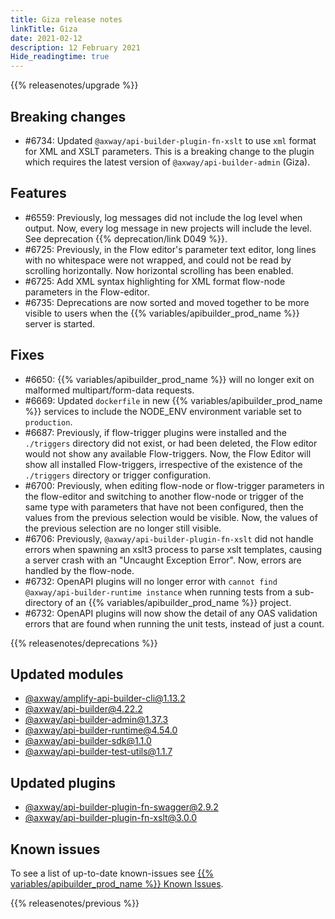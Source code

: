 ```yaml
---
title: Giza release notes
linkTitle: Giza
date: 2021-02-12
description: 12 February 2021
Hide_readingtime: true
---
```


{{% releasenotes/upgrade %}}
## Breaking changes

* #6734: Updated `@axway/api-builder-plugin-fn-xslt` to use `xml` format for XML and XSLT parameters. This is a breaking change to the plugin which requires the latest version of `@axway/api-builder-admin` (Giza).
## Features

* #6559: Previously, log messages did not include the log level when output. Now, every log message in new projects will include the level. See deprecation {{% deprecation/link D049 %}}.
* #6725: Previously, in the Flow editor's parameter text editor, long lines with no whitespace were not wrapped, and could not be read by scrolling horizontally. Now horizontal scrolling has been enabled.
* #6725: Add XML syntax highlighting for XML format flow-node parameters in the Flow-editor.
* #6735: Deprecations are now sorted and moved together to be more visible to users when the {{% variables/apibuilder_prod_name %}} server is started.

## Fixes

* #6650: {{% variables/apibuilder_prod_name %}} will no longer exit on malformed multipart/form-data requests.
* #6669: Updated `dockerfile` in new {{% variables/apibuilder_prod_name %}} services to include the NODE_ENV environment variable set to `production`.
* #6687: Previously, if flow-trigger plugins were installed and the `./triggers` directory did not exist, or had been deleted, the Flow editor would not show any available Flow-triggers. Now, the Flow Editor will show all installed Flow-triggers, irrespective of the existence of the `./triggers` directory or trigger configuration.
* #6700: Previously, when editing flow-node or flow-trigger parameters in the flow-editor and switching to another flow-node or trigger of the same type with parameters that have not been configured, then the values from the previous selection would be visible. Now, the values of the previous selection are no longer still visible.
* #6706: Previously, `@axway/api-builder-plugin-fn-xslt` did not handle errors when spawning an xslt3 process to parse xslt templates, causing a server crash with an "Uncaught Exception Error". Now, errors are handled by the flow-node.
* #6732: OpenAPI plugins will no longer error with `cannot find @axway/api-builder-runtime instance` when running tests from a sub-directory of an {{% variables/apibuilder_prod_name %}} project.
* #6732: OpenAPI plugins will now show the detail of any OAS validation errors that are found when running the unit tests, instead of just a count.

{{% releasenotes/deprecations %}}

## Updated modules

* [@axway/amplify-api-builder-cli@1.13.2](https://www.npmjs.com/package/@axway/amplify-api-builder-cli/v/1.13.2)
* [@axway/api-builder@4.22.2](https://www.npmjs.com/package/@axway/api-builder/v/4.22.2)
* [@axway/api-builder-admin@1.37.3](https://www.npmjs.com/package/@axway/api-builder-admin/v/1.37.3)
* [@axway/api-builder-runtime@4.54.0](https://www.npmjs.com/package/@axway/api-builder-runtime/v/4.54.0)
* [@axway/api-builder-sdk@1.1.0](https://www.npmjs.com/package/@axway/api-builder-sdk/v/1.1.0)
* [@axway/api-builder-test-utils@1.1.7](https://www.npmjs.com/package/@axway/api-builder-test-utils/v/1.1.7)

## Updated plugins

* [@axway/api-builder-plugin-fn-swagger@2.9.2](https://www.npmjs.com/package/@axway/api-builder-plugin-fn-swagger/v/2.9.2)
* [@axway/api-builder-plugin-fn-xslt@3.0.0](https://www.npmjs.com/package/@axway/api-builder-plugin-fn-xslt/v/3.0.0)

## Known issues

To see a list of up-to-date known-issues see [{{% variables/apibuilder_prod_name %}} Known Issues](/docs/known_issues).

{{% releasenotes/previous %}}
